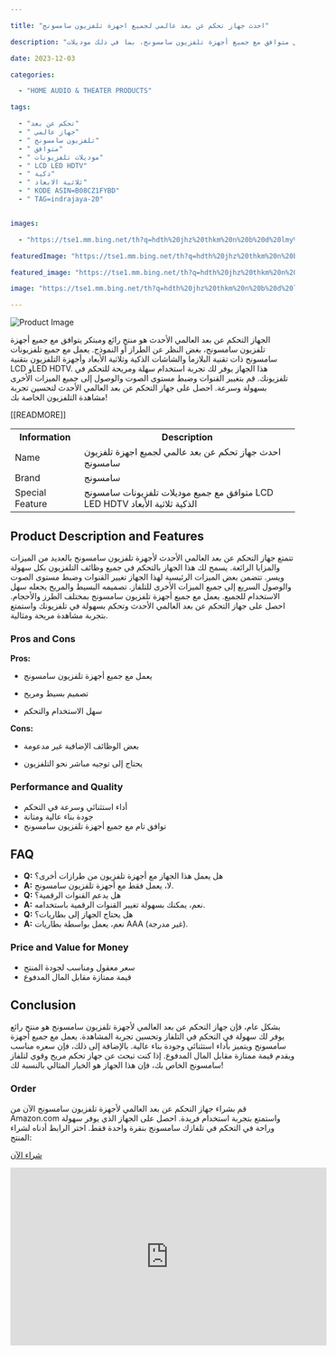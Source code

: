 ---
title: "احدث جهاز تحكم عن بعد عالمي لجميع اجهزة تلفزيون سامسونج"
description: "احصل على جهاز تحكم عن بعد عالمي متوافق مع جميع أجهزة تلفزيون سامسونج، بما في ذلك موديلات LCD LED HDTV الذكية ثلاثية الأبعاد. كود ASIN: B08CZ1FYBD، الرمز TAG: indrajaya-20."
date: 2023-12-03
categories:
  - "HOME AUDIO & THEATER PRODUCTS"
tags:
  - "تحكم عن بعد"
  - " جهاز عالمي"
  - " تلفزيون سامسونج"
  - " متوافق"
  - " موديلات تلفزيونات"
  - " LCD LED HDTV"
  - " ذكية"
  - " ثلاثية الابعاد"
  - " KODE ASIN=B08CZ1FYBD"
  - " TAG=indrajaya-20"

images:
  - "https://tse1.mm.bing.net/th?q=hdth%20jhz%20thkm%20n%20b%20d%20lmy%20ljmy%20jhz%20tlfzywn%20smswnj%20mtwfq%20m%20jmy%20mwdylt%20tlfzywnt%20smswnj%20lcd%20led%20hdtv%20ldhky%20thlthy%20lb%20d%20kode%20asin%20b08cz1fybd%20tag%20indrajaya%2020"
featuredImage: "https://tse1.mm.bing.net/th?q=hdth%20jhz%20thkm%20n%20b%20d%20lmy%20ljmy%20jhz%20tlfzywn%20smswnj%20mtwfq%20m%20jmy%20mwdylt%20tlfzywnt%20smswnj%20lcd%20led%20hdtv%20ldhky%20thlthy%20lb%20d%20kode%20asin%20b08cz1fybd%20tag%20indrajaya%2020"
featured_image: "https://tse1.mm.bing.net/th?q=hdth%20jhz%20thkm%20n%20b%20d%20lmy%20ljmy%20jhz%20tlfzywn%20smswnj%20mtwfq%20m%20jmy%20mwdylt%20tlfzywnt%20smswnj%20lcd%20led%20hdtv%20ldhky%20thlthy%20lb%20d%20kode%20asin%20b08cz1fybd%20tag%20indrajaya%2020"
image: "https://tse1.mm.bing.net/th?q=hdth%20jhz%20thkm%20n%20b%20d%20lmy%20ljmy%20jhz%20tlfzywn%20smswnj%20mtwfq%20m%20jmy%20mwdylt%20tlfzywnt%20smswnj%20lcd%20led%20hdtv%20ldhky%20thlthy%20lb%20d%20kode%20asin%20b08cz1fybd%20tag%20indrajaya%2020"
---

<img alt="Product Image" src="https://tse1.mm.bing.net/th?q=image احدث جهاز تحكم عن بعد عالمي لجميع اجهزة تلفزيون سامسونج متوافق مع جميع موديلات تلفزيونات سامسونج LCD LED HDTV الذكية ثلاثية الابعاد (KODE ASIN=B08CZ1FYBD, TAG=indrajaya-20)"/>

<p>

الجهاز التحكم عن بعد العالمي الأحدث هو منتج رائع ومبتكر يتوافق مع جميع أجهزة تلفزيون سامسونج، بغض النظر عن الطراز أو النموذج. يعمل مع جميع تلفزيونات سامسونج ذات تقنية البلازما والشاشات الذكية وثلاثية الأبعاد وأجهزة التلفزيون بتقنية LCD وLED HDTV. هذا الجهاز يوفر لك تجربة استخدام سهلة ومريحة للتحكم في تلفزيونك. قم بتغيير القنوات وضبط مستوى الصوت والوصول إلى جميع الميزات الأخرى بسهولة وسرعة. احصل على جهاز التحكم عن بعد العالمي الأحدث لتحسين تجربة مشاهدة التلفزيون الخاصة بك!

<table>

<tr>

<th>Information</th>

<th>Description</th>

</tr>

<tr>

<td>Name</td>

<td>احدث جهاز تحكم عن بعد عالمي لجميع اجهزة تلفزيون سامسونج</td>

</tr>

<tr>

<td>Brand</td>

<td>سامسونج</td>

</tr>

<tr>

 [[READMORE]] 



<td>Special Feature</td>

<td>متوافق مع جميع موديلات تلفزيونات سامسونج LCD LED HDTV الذكية ثلاثية الأبعاد</td>

</tr>

</table>

<h2>Product Description and Features</h2>

<p>

تتمتع جهاز التحكم عن بعد العالمي الأحدث لأجهزة تلفزيون سامسونج بالعديد من الميزات والمزايا الرائعة. يسمح لك هذا الجهاز بالتحكم في جميع وظائف التلفزيون بكل سهولة ويسر. تتضمن بعض الميزات الرئيسية لهذا الجهاز تغيير القنوات وضبط مستوى الصوت والوصول السريع إلى جميع الميزات الأخرى للتلفاز. تصميمه البسيط والمريح يجعله سهل الاستخدام للجميع. يعمل مع جميع أجهزة تلفزيون سامسونج بمختلف الطرز والأحجام. احصل على جهاز التحكم عن بعد العالمي الأحدث وتحكم بسهولة في تلفزيونك واستمتع بتجربة مشاهدة مريحة ومثالية.

<h3>Pros and Cons</h3>

<p>

<strong>Pros:</strong><br/>

- يعمل مع جميع أجهزة تلفزيون سامسونج<br/>

- تصميم بسيط ومريح<br/>

- سهل الاستخدام والتحكم<br/>

<strong>Cons:</strong><br/>

- بعض الوظائف الإضافية غير مدعومة<br/>

- يحتاج إلى توجيه مباشر نحو التلفزيون

<h3>Performance and Quality</h3>

<ul>

<li>أداء استثنائي وسرعة في التحكم</li>

<li>جودة بناء عالية ومتانة</li>

<li>توافق تام مع جميع أجهزة تلفزيون سامسونج</li>

</ul>

<h2>FAQ</h2>

<ul>

<li><strong>Q:</strong> هل يعمل هذا الجهاز مع أجهزة تلفزيون من طرازات أخرى؟</li>

<li><strong>A:</strong> لا، يعمل فقط مع أجهزة تلفزيون سامسونج.</li>

<li><strong>Q:</strong> هل يدعم القنوات الرقمية؟</li>

<li><strong>A:</strong> نعم، يمكنك بسهولة تغيير القنوات الرقمية باستخدامه.</li>

<li><strong>Q:</strong> هل يحتاج الجهاز إلى بطاريات؟</li>

<li><strong>A:</strong> نعم، يعمل بواسطة بطاريات AAA (غير مدرجة).</li>

</ul>

<h3>Price and Value for Money</h3>

<ul>

<li>سعر معقول ومناسب لجودة المنتج</li>

<li>قيمة ممتازة مقابل المال المدفوع</li>

</ul>

<h2>Conclusion</h2>

<p>

بشكل عام، فإن جهاز التحكم عن بعد العالمي لأجهزة تلفزيون سامسونج هو منتج رائع يوفر لك سهولة في التحكم في التلفاز وتحسين تجربة المشاهدة. يعمل مع جميع أجهزة سامسونج ويتميز بأداء استثنائي وجودة بناء عالية. بالإضافة إلى ذلك، فإن سعره مناسب ويقدم قيمة ممتازة مقابل المال المدفوع. إذا كنت تبحث عن جهاز تحكم مريح وقوي لتلفاز سامسونج الخاص بك، فإن هذا الجهاز هو الخيار المثالي بالنسبة لك!

<h3>Order</h3>

<p>

قم بشراء جهاز التحكم عن بعد العالمي لأجهزة تلفزيون سامسونج الآن من Amazon.com واستمتع بتجربة استخدام فريدة. احصل على الجهاز الذي يوفر سهولة وراحة في التحكم في تلفازك سامسونج بنقرة واحدة فقط. اختر الرابط أدناه لشراء المنتج:

<a href="https://www.amazon.com/dp/B08CZ1FYBD/?tag=indrajaya-20">شراء الآن</a>

<iframe width="560" height="315" src="https://www.youtube.com/embed/ZTc9M_bwnFU" title="احدث جهاز تحكم عن بعد عالمي لجميع اجهزة تلفزيون سامسونج متوافق مع جميع موديلات تلفزيونات سامسونج Lcd Led Hdtv الذكية ثلاثية الابعاد (Kode Asin=B08Cz1Fybd, Tag=Indrajaya-20)" frameborder="0" allow="accelerometer; autoplay; clipboard-write; encrypted-media; gyroscope; picture-in-picture; web-share" allowfullscreen></iframe>